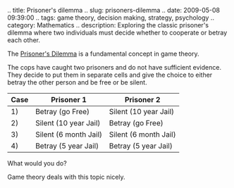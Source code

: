 .. title: Prisoner's dilemma
.. slug: prisoners-dilemma
.. date: 2009-05-08 09:39:00
.. tags: game theory, decision making, strategy, psychology
.. category: Mathematics
.. description: Exploring the classic prisoner's dilemma where two individuals must decide whether to cooperate or betray each other.

The [Prisoner's Dilemma](http://en.wikipedia.org/wiki/Prisoner%27s_dilemma) is a fundamental concept in game theory.

The cops have caught two prisoners and do not have sufficient evidence. They decide to put them in separate cells and give the choice to either betray the other person and be free or be silent.

| Case | Prisoner 1 | Prisoner 2 |
|------|------------|------------|
| 1)   | Betray (go Free) | Silent (10 year Jail) |
| 2)   | Silent (10 year Jail) | Betray (go Free) |
| 3)   | Silent (6 month Jail) | Silent (6 month Jail) |
| 4)   | Betray (5 year Jail) | Betray (5 year Jail) |

What would you do?

Game theory deals with this topic nicely.

